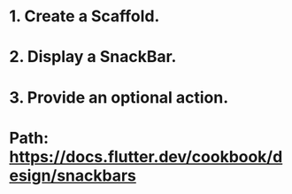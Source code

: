 # 1. Create a Scaffold.
# 2. Display a SnackBar.
# 3. Provide an optional action.
# Path: https://docs.flutter.dev/cookbook/design/snackbars